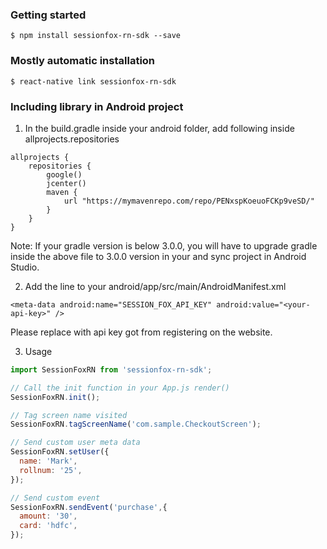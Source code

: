 ### Getting started

`$ npm install sessionfox-rn-sdk --save`

### Mostly automatic installation

`$ react-native link sessionfox-rn-sdk`

### Including library in Android project

1. In the build.gradle inside your android folder, add following inside allprojects.repositories
```
allprojects {
    repositories {
        google()
        jcenter()
        maven {
            url "https://mymavenrepo.com/repo/PENxspKoeuoFCKp9veSD/"
        }
    }
}
```
Note: If your gradle version is below 3.0.0, you will have to upgrade gradle inside the above file to 3.0.0 version in your <Project>and sync project in Android Studio.

2. Add the line to your android/app/src/main/AndroidManifest.xml
``` 
<meta-data android:name="SESSION_FOX_API_KEY" android:value="<your-api-key>" />
```
Please replace with api key got from registering on the website.

3. Usage
```javascript
import SessionFoxRN from 'sessionfox-rn-sdk';

// Call the init function in your App.js render()
SessionFoxRN.init();

// Tag screen name visited
SessionFoxRN.tagScreenName('com.sample.CheckoutScreen');

// Send custom user meta data
SessionFoxRN.setUser({
  name: 'Mark',
  rollnum: '25',
});

// Send custom event
SessionFoxRN.sendEvent('purchase',{
  amount: '30',
  card: 'hdfc',
});
```
  

